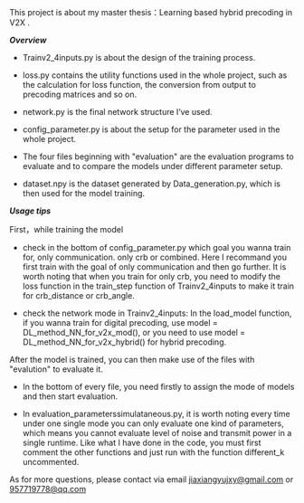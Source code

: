This project is about my master thesis：Learning based hybrid precoding in V2X .

_**Overview**_

- Trainv2_4inputs.py is about the design of the training process.

- loss.py contains the utility functions used in the whole project, such as the calculation for loss function, the conversion from output to precoding matrices and so on.

- network.py is the final network structure I‘ve used.

- config_parameter.py is about the setup for the parameter used in the whole project.

- The four files beginning with "evaluation" are the evaluation programs to evaluate and to compare the models under different parameter setup.

- dataset.npy is the dataset generated by Data_generation.py, which is then used for the model training.

_**Usage tips**_

First，while training the model
- check in the bottom of config_parameter.py which goal you wanna train for, only communication. only crb or combined. Here I recommand you first train with the goal of only communication and then go further. It is worth noting that when you train for only crb, you need to modify the loss function in the train_step function of Trainv2_4inputs to make it train for crb_distance or crb_angle.

- check the network mode in Trainv2_4inputs: In the load_model function, if you wanna train for digital precoding, use model = DL_method_NN_for_v2x_mod(), or you need to use model = DL_method_NN_for_v2x_hybrid() for hybrid precoding.

After the model is trained, you can then make use of the files with "evalution" to evaluate it.

- In the bottom of every file, you need firstly to assign the mode of models and then start evaluation.
 
- In evaluation_parameterssimulataneous.py, it is worth noting every time under one single mode you can only evaluate one kind of parameters, which means you cannot evaluate level of noise and transmit power in a single runtime. Like what I have done in the code, you must first comment the other functions and just run with the function different_k uncommented. 

As for more questions, please contact via email jiaxiangyujxy@gmail.com or 957719778@qq.com



